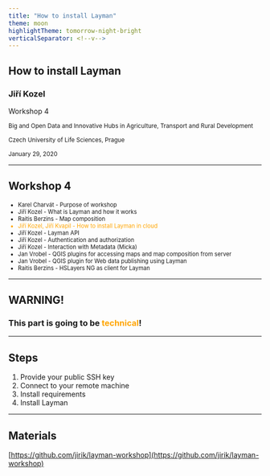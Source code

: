 ```yaml
---
title: "How to install Layman"
theme: moon
highlightTheme: tomorrow-night-bright
verticalSeparator: <!--v-->
---
```

## How to install Layman

### Jiří Kozel

Workshop 4

<small>Big and Open Data and Innovative Hubs in Agriculture, Transport and Rural Development
<br/>
<br/>
Czech University of Life Sciences, Prague
<br/>
<br/>
January 29, 2020
</small>

---
## Workshop 4
<ul style="font-size: 80%">
<li>Karel Charvát - Purpose of workshop</li>
<li>Jiří Kozel - What is Layman and how it works</li>
<li>Raitis Berzins - Map composition</li>
<li style="color: orange">Jiří Kozel, Jiří Kvapil - How to install Layman in cloud</li>
<li>Jiří Kozel - Layman API</li>
<li>Jiří Kozel - Authentication and authorization</li>
<li>Jiří Kozel - Interaction with Metadata (Micka)</li>
<li>Jan Vrobel - QGIS plugins for accessing maps and map composition from server</li>
<li>Jan Vrobel - QGIS plugin for Web data publishing using Layman</li>
<li>Raitis Berzins - HSLayers NG as client for Layman</li>
</ul>

---
## WARNING!
### This part is going to be <span style="color: orange;">technical</span>!

---
## Steps
1. Provide your public SSH key
1. Connect to your remote machine
1. Install requirements
1. Install Layman

---
## Materials
[https://github.com/jirik/layman-workshop](https://github.com/jirik/layman-workshop)

